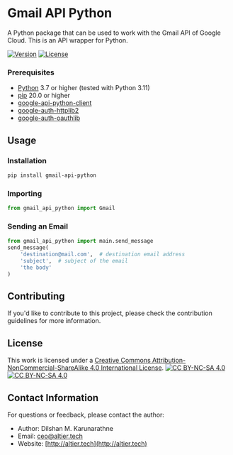 # Gmail API Python

A Python package that can be used to work with the Gmail API of Google Cloud. This is an API wrapper for Python.

[![Version](https://img.shields.io/badge/version-1.0-brightgreen.svg)](https://pypi.org/project/ad-topic-recommender/)
[![License](https://img.shields.io/badge/license-CC%20BY--NC--SA%204.0-blue.svg)](https://creativecommons.org/licenses/by-nc-sa/4.0/)

### Prerequisites

- [Python](https://www.python.org/) 3.7 or higher (tested with Python 3.11)
- [pip](https://pip.pypa.io/en/stable/) 20.0 or higher
- [google-api-python-client](https://github.com/googleapis/google-api-python-client)
- [google-auth-httplib2](https://pypi.org/project/google-auth-httplib2/)
- [google-auth-oauthlib](https://pypi.org/project/google-auth-oauthlib/)

## Usage

### Installation

```bash
pip install gmail-api-python
```

### Importing

```python
from gmail_api_python import Gmail
```

### Sending an Email

```python
from gmail_api_python import main.send_message
send_message(
    'destination@mail.com',  # destination email address
    'subject',  # subject of the email
    'the body'
)
```

## Contributing

If you'd like to contribute to this project, please check the contribution guidelines for more information.

## License

This work is licensed under a
[Creative Commons Attribution-NonCommercial-ShareAlike 4.0 International License][cc-by-nc-sa].
[![CC BY-NC-SA 4.0][cc-by-nc-sa-shield]][cc-by-nc-sa]  
[![CC BY-NC-SA 4.0][cc-by-nc-sa-image]][cc-by-nc-sa] 

[cc-by-nc-sa]: http://creativecommons.org/licenses/by-nc-sa/4.0/
[cc-by-nc-sa-image]: https://licensebuttons.net/l/by-nc-sa/4.0/88x31.png
[cc-by-nc-sa-shield]: https://img.shields.io/badge/License-CC%20BY--NC--SA%204.0-lightgrey.svg

## Contact Information

For questions or feedback, please contact the author:

- Author: Dilshan M. Karunarathne
- Email: ceo@altier.tech
- Website: [http://altier.tech](http://altier.tech)

